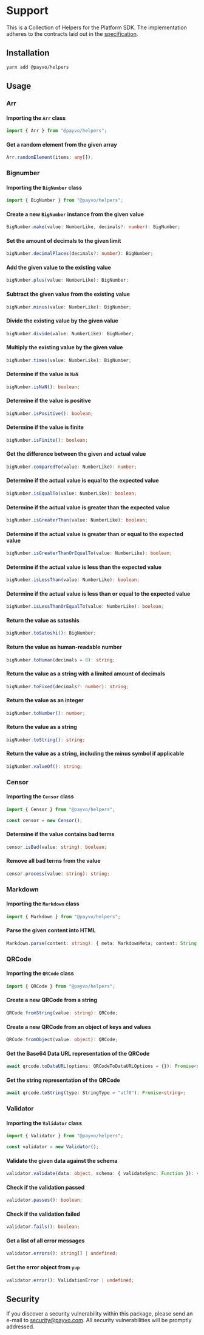 # Support

This is a Collection of Helpers for the Platform SDK. The implementation adheres to the contracts laid out in the [specification](/docs/specification.md).

## Installation

```bash
yarn add @payvo/helpers
```

## Usage

### Arr

#### Importing the `Arr` class

```typescript
import { Arr } from "@payvo/helpers";
```

#### Get a random element from the given array

```typescript
Arr.randomElement(items: any[]);
```

### Bignumber

#### Importing the `BigNumber` class

```typescript
import { BigNumber } from "@payvo/helpers";
```

#### Create a new `BigNumber` instance from the given value

```typescript
BigNumber.make(value: NumberLike, decimals?: number): BigNumber;
```

#### Set the amount of decimals to the given limit

```typescript
bigNumber.decimalPlaces(decimals?: number): BigNumber;
```

#### Add the given value to the existing value

```typescript
bigNumber.plus(value: NumberLike): BigNumber;
```

#### Subtract the given value from the existing value

```typescript
bigNumber.minus(value: NumberLike): BigNumber;
```

#### Divide the existing value by the given value

```typescript
bigNumber.divide(value: NumberLike): BigNumber;
```

#### Multiply the existing value by the given value

```typescript
bigNumber.times(value: NumberLike): BigNumber;
```

#### Determine if the value is `NaN`

```typescript
bigNumber.isNaN(): boolean;
```

#### Determine if the value is positive

```typescript
bigNumber.isPositive(): boolean;
```

#### Determine if the value is finite

```typescript
bigNumber.isFinite(): boolean;
```

#### Get the difference between the given and actual value

```typescript
bigNumber.comparedTo(value: NumberLike): number;
```

#### Determine if the actual value is equal to the expected value

```typescript
bigNumber.isEqualTo(value: NumberLike): boolean;
```

#### Determine if the actual value is greater than the expected value

```typescript
bigNumber.isGreaterThan(value: NumberLike): boolean;
```

#### Determine if the actual value is greater than or equal to the expected value

```typescript
bigNumber.isGreaterThanOrEqualTo(value: NumberLike): boolean;
```

#### Determine if the actual value is less than the expected value

```typescript
bigNumber.isLessThan(value: NumberLike): boolean;
```

#### Determine if the actual value is less than or equal to the expected value

```typescript
bigNumber.isLessThanOrEqualTo(value: NumberLike): boolean;
```

#### Return the value as satoshis

```typescript
bigNumber.toSatoshi(): BigNumber;
```

#### Return the value as human-readable number

```typescript
bigNumber.toHuman(decimals = 8): string;
```

#### Return the value as a string with a limited amount of decimals

```typescript
bigNumber.toFixed(decimals?: number): string;
```

#### Return the value as an integer

```typescript
bigNumber.toNumber(): number;
```

#### Return the value as a string

```typescript
bigNumber.toString(): string;
```

#### Return the value as a string, including the minus symbol if applicable

```typescript
bigNumber.valueOf(): string;
```

### Censor

#### Importing the `Censor` class

```typescript
import { Censor } from "@payvo/helpers";

const censor = new Censor();
```

#### Determine if the value contains bad terms

```typescript
censor.isBad(value: string): boolean;
```

#### Remove all bad terms from the value

```typescript
censor.process(value: string): string;
```

### Markdown

#### Importing the `Markdown` class

```typescript
import { Markdown } from "@payvo/helpers";
```

#### Parse the given content into HTML

```typescript
Markdown.parse(content: string): { meta: MarkdownMeta; content: String };
```

### QRCode

#### Importing the `QRCode` class

```typescript
import { QRCode } from "@payvo/helpers";
```

#### Create a new QRCode from a string

```typescript
QRCode.fromString(value: string): QRCode;
```

#### Create a new QRCode from an object of keys and values

```typescript
QRCode.fromObject(value: object): QRCode;
```

#### Get the Base64 Data URL representation of the QRCode

```typescript
await qrcode.toDataURL(options: QRCodeToDataURLOptions = {}): Promise<string>;
```

#### Get the string representation of the QRCode

```typescript
await qrcode.toString(type: StringType = "utf8"): Promise<string>;
```

### Validator

#### Importing the `Validator` class

```typescript
import { Validator } from "@payvo/helpers";

const validator = new Validator();
```

#### Validate the given data against the schema

```typescript
validator.validate(data: object, schema: { validateSync: Function }): void;
```

#### Check if the validation passed

```typescript
validator.passes(): boolean;
```

#### Check if the validation failed

```typescript
validator.fails(): boolean;
```

#### Get a list of all error messages

```typescript
validator.errors(): string[] | undefined;
```

#### Get the error object from `yup`

```typescript
validator.error(): ValidationError | undefined;
```

## Security

If you discover a security vulnerability within this package, please send an e-mail to [security@payvo.com](mailto:security@payvo.com). All security vulnerabilities will be promptly addressed.
